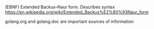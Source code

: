 (EBNF) Extended Backus–Naur form. Describes syntax
https://en.wikipedia.org/wiki/Extended_Backus%E2%80%93Naur_form

golang.org and golang.doc are important sources of information